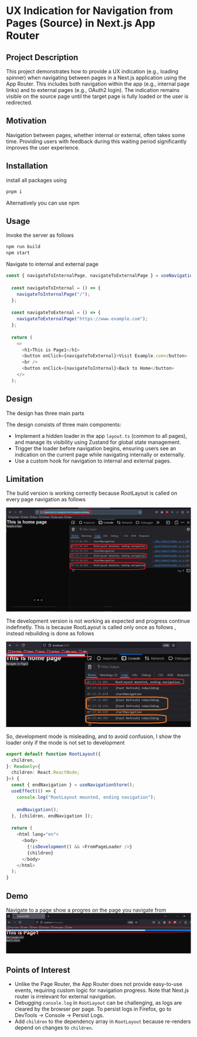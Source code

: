 <h1>UX Indication for Navigation from Pages (Source) in Next.js App Router</h1>


<h2>Project Description</h2>
<p>
    This project demonstrates how to provide a UX indication (e.g., loading spinner) 
    when navigating between pages in a Next.js application using the App Router. 
    This includes both navigation within the app (e.g., internal page links) and to 
    external pages (e.g., OAuth2 login). The indication remains visible on the 
    source page until the target page is fully loaded or the user is redirected.
</p>


<h2>Motivation</h2>
<p>
    Navigation between pages, whether internal or external, often takes some time.
    Providing users with feedback during this waiting period significantly improves 
    the user experience.
</p>


<h2>Installation</h2>

install all packages using

```bash
pnpm i
```
Alternatively you can use npm

<h2>Usage</h2>

Invoke the server as follows 

```bash
npm run build
npm start
```

Navigate to internal and external page

```ts
const { navigateToInternalPage, navigateToExternalPage } = useNavigation();

  const navigateToInternal = () => {
    navigateToInternalPage("/");
  };

  const navigateToExternal = () => {
    navigateToExternalPage("https://www.example.com");
  };

  return (
    <>
      <h1>This is Page1</h1>
      <button onClick={navigateToExternal}>Visit Example.com</button>
      <br />
      <button onClick={navigateToInternal}>Back to Home</button>
    </>
  );
```


<h2>Design</h2>

<p>The design has three main parts</p>
    <p>The design consists of three main components:</p>
    <ul>
        <li>
          Implement a hidden loader in the app <code>layout.ts</code> (common to all pages), 
          and manage its visibility using Zustand for global state management.
        </li>
        <li>
          Trigger the loader before navigation begins, ensuring users see an indication on 
          the current page while navigating internally or externally.
        </li>
        <li>
          Use a custom hook for navigation to internal and external pages.
        </li>
    </ul>



<h2>Limitation</h2>

The build version is working correctly because RootLayout is called on 
every page navigation as follows

<img src='./figs/build-version-is-working.png'/>

The development version is not working as expected and progress continue indefinetly. 
This is because RootLayout is called only once as follows , instead rebuilding is done
as follows

<img src='./figs/development-version-not-working.png'/>

So, development mode is misleading, and to avoid confusion, I show the loader only if the mode is not set to development

```ts
export default function RootLayout({
  children,
}: Readonly<{
  children: React.ReactNode;
}>) {
  const { endNavigation } = useNavigationStore();
  useEffect(() => {
    console.log("RootLayout mounted, ending navigation");

    endNavigation();
  }, [children, endNavigation ]);

  return (
    <html lang="en">
      <body>
        {!isDevelopment() && <FromPageLoader />}
        {children}
      </body>
    </html>
  );
}

```

<h2>Demo</h2>
Navigate to a page show a progres on the page you navigate from

<img src='./figs/demo.png'>

<h2>Points of Interest</h2>
  <ul>
      <li>
          Unlike the Page Router, the App Router does not provide easy-to-use events, 
          requiring custom logic for navigation progress. Note that Next.js router is 
          irrelevant for external navigation.
      </li>
      <li>
          Debugging <code>console.log</code> in <code>RootLayout</code> can be challenging, 
          as logs are cleared by the browser per page. To persist logs in Firefox, 
          go to DevTools → Console → Persist Logs.
      </li>
      <li>
          Add <code>children</code> to the dependency array in <code>RootLayout</code> 
          because re-renders depend on changes to <code>children</code>.
      </li>
  </ul>

